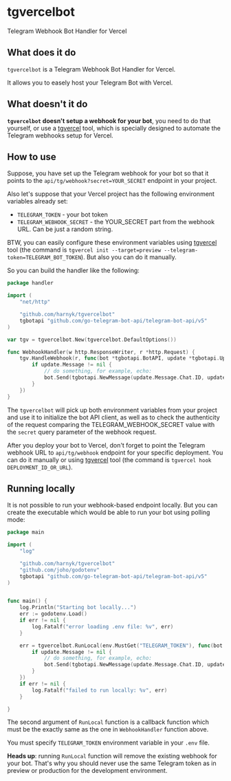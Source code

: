 # tgvercelbot

Telegram Webhook Bot Handler for Vercel

## What does it do

`tgvercelbot` is a Telegram Webhook Bot Handler for Vercel.

It allows you to easely host your Telegram Bot with Vercel.

## What doesn't it do

**`tgvercelbot` doesn't setup a webhook for your bot**, you need to do that yourself, or use a [tgvercel](https://github.com/harnyk/tgvercel) tool, which is specially designed to automate the Telegram webhooks setup for Vercel.

## How to use

Suppose, you have set up the Telegram webhook for your bot so that it points to the `api/tg/webhook?secret=YOUR_SECRET` endpoint in your project.

Also let's suppose that your Vercel project has the following environment variables already set:

-   `TELEGRAM_TOKEN` - your bot token
-   `TELEGRAM_WEBHOOK_SECRET` - the YOUR_SECRET part from the webhook URL. Can be just a random string.

BTW, you can easily configure these environment variables using [tgvercel](https://github.com/harnyk/tgvercel) tool (the command is `tgvercel init --target=preview --telegram-token=TELEGRAM_BOT_TOKEN`). But also you can do it manually.

So you can build the handler like the following:

```go
package handler

import (
	"net/http"

	"github.com/harnyk/tgvercelbot"
    tgbotapi "github.com/go-telegram-bot-api/telegram-bot-api/v5"
)

var tgv = tgvercelbot.New(tgvercelbot.DefaultOptions())

func WebhookHandler(w http.ResponseWriter, r *http.Request) {
	tgv.HandleWebhook(r, func(bot *tgbotapi.BotAPI, update *tgbotapi.Update) {
        if update.Message != nil {
            // do something, for example, echo:
            bot.Send(tgbotapi.NewMessage(update.Message.Chat.ID, update.Message.Text))
        }
    })
}
```

The `tgvercelbot` will pick up both environment variables from your project and use it to initialize the bot API client, as well as to check the authenticity of the request comparing the TELEGRAM_WEBHOOK_SECRET value with the `secret` query parameter of the webhook request.

After you deploy your bot to Vercel, don't forget to point the Telegram webhook URL to `api/tg/webhook` endpoint for your specific deployment. You can do it manually or using [tgvercel](https://github.com/harnyk/tgvercel) tool (the command is `tgvercel hook DEPLOYMENT_ID_OR_URL`).

## Running locally

It is not possible to run your webhook-based endpoint locally. But you can create the executable which would be able to run your bot using polling mode:

```go
package main

import (
	"log"

	"github.com/harnyk/tgvercelbot"
	"github.com/joho/godotenv"
    tgbotapi "github.com/go-telegram-bot-api/telegram-bot-api/v5"
)


func main() {
	log.Println("Starting bot locally...")
	err := godotenv.Load()
	if err != nil {
		log.Fatalf("error loading .env file: %v", err)
	}

	err = tgvercelbot.RunLocal(env.MustGet("TELEGRAM_TOKEN"), func(bot *tgbotapi.BotAPI, update *tgbotapi.Update) {
        if update.Message != nil {
            // do something, for example, echo:
            bot.Send(tgbotapi.NewMessage(update.Message.Chat.ID, update.Message.Text))
        }
    })
	if err != nil {
		log.Fatalf("failed to run locally: %v", err)
	}

}
```

The second argument of `RunLocal` function is a callback function which must be the exactly same as the one in `WebhookHandler` function above.

You must specify `TELEGRAM_TOKEN` environment variable in your `.env` file.

**Heads up**: running `RunLocal` function will remove the existing webhook for your bot. That's why you should never use the same Telegram token as in preview or production for the development environment.
